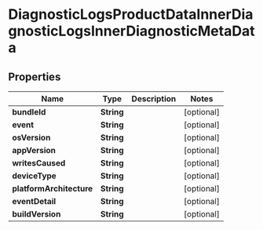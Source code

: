 

# DiagnosticLogsProductDataInnerDiagnosticLogsInnerDiagnosticMetaData


## Properties

| Name | Type | Description | Notes |
|------------ | ------------- | ------------- | -------------|
|**bundleId** | **String** |  |  [optional] |
|**event** | **String** |  |  [optional] |
|**osVersion** | **String** |  |  [optional] |
|**appVersion** | **String** |  |  [optional] |
|**writesCaused** | **String** |  |  [optional] |
|**deviceType** | **String** |  |  [optional] |
|**platformArchitecture** | **String** |  |  [optional] |
|**eventDetail** | **String** |  |  [optional] |
|**buildVersion** | **String** |  |  [optional] |



